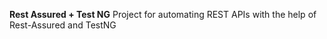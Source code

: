 ****Rest Assured + Test NG****
Project for automating REST APIs with the help of Rest-Assured and TestNG
